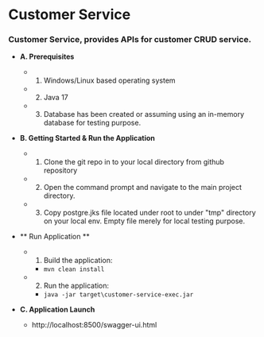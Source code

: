 # Customer Service

###  Customer Service, provides APIs for customer CRUD service.

* **A. Prerequisites**
    * 1. Windows/Linux based operating system
    * 2. Java 17
    * 3. Database has been created or assuming using an in-memory database for testing purpose.


* **B. Getting Started & Run the Application**
    * 1. Clone the git repo in to your local directory from github repository

    * 2. Open the command prompt and navigate to the main project directory.

    * 3. Copy postgre.jks file located under root to under "tmp" directory on your local env. Empty file merely for local testing purpose.


* ** Run Application **

    * 1. Build the application:
        * `mvn clean install`

    * 2. Run the application:
        * `java -jar target\customer-service-exec.jar`


* **C. Application Launch**
    * http://localhost:8500/swagger-ui.html
  
